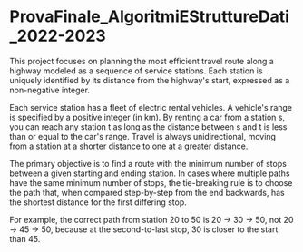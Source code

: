 # ProvaFinale_AlgoritmiEStruttureDati_2022-2023

This project focuses on planning the most efficient travel route along a highway modeled as a sequence of service stations. Each station is uniquely identified by its distance from the highway's start, expressed as a non-negative integer.

Each service station has a fleet of electric rental vehicles. A vehicle's range is specified by a positive integer (in km). By renting a car from a station s, you can reach any station t as long as the distance between s and t is less than or equal to the car's range. Travel is always unidirectional, moving from a station at a shorter distance to one at a greater distance.

The primary objective is to find a route with the minimum number of stops between a given starting and ending station. In cases where multiple paths have the same minimum number of stops, the tie-breaking rule is to choose the path that, when compared step-by-step from the end backwards, has the shortest distance for the first differing stop.

For example, the correct path from station 20 to 50 is 20 → 30 → 50, not 20 → 45 → 50, because at the second-to-last stop, 30 is closer to the start than 45.
